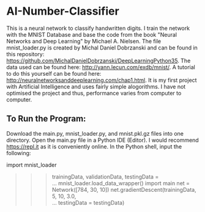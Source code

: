 # AI-Number-Classifier

This is a neural network to classify handwritten digits. 
I train the network with the MNIST Database and base the code from the book "Neural Networks and Deep Learning" by Michael A. Nielsen. 
The file mnist_loader.py is created by Michal Daniel Dobrzanski and can be found in this repository: 
https://github.com/MichalDanielDobrzanski/DeepLearningPython35.
The data used can be found here: 
http://yann.lecun.com/exdb/mnist/.
A tutorial to do this yourself can be found here:
http://neuralnetworksanddeeplearning.com/chap1.html.
It is my first project with Artificial Intelligence and uses fairly simple alogorithms.
I have not optimised the project and thus, performance varies from computer to computer. 

To Run the Program:
------------------------------------------------
Download the main.py, mnist_loader.py, and mnist.pkl.gz files into one directory.
Open the main.py file in a Python IDE (Editor). I would recommend https://repl.it as it is conveniently online.
In the Python shell, input the following:

import mnist_loader
>>> trainingData, validationData, testingData = \
... mnist_loader.load_data_wrapper()
>>> import main
>>> net = Network([784, 30, 10])
>>> net.gradientDescent(trainingData, 5, 10, 3.0, \
... testingData = testingData)

